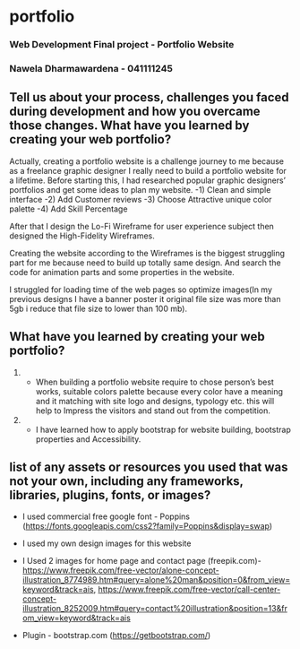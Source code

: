 # portfolio
### Web Development Final project - Portfolio Website
### Nawela Dharmawardena - 041111245

## Tell us about your process, challenges you faced during development and how you overcame those changes. What have you learned by creating your web portfolio?
Actually, creating a portfolio website is a challenge journey to me because as a freelance graphic designer I really need to build a portfolio website for a lifetime. Before starting this, I had researched popular graphic designers’ portfolios and get some ideas to plan my website. 
-1)	Clean and simple interface
-2)	Add Customer reviews
-3)	Choose Attractive unique color palette
-4)	Add Skill Percentage

After that I design the Lo-Fi Wireframe for user experience subject then designed the High-Fidelity Wireframes.

Creating the website according to the  Wireframes is the biggest struggling part for me because need to build up totally same design. And search the code for animation parts and some properties in the website.

I struggled for loading time of the web pages so optimize images(In my previous designs I have a banner poster it original file size was more than  5gb  i reduce that file size to lower than 100 mb). 

## What have you learned by creating your web portfolio?

1. -	When building a portfolio website require to chose person’s best works, suitable colors palette because every color have a meaning and it matching with site logo and designs, typology etc. this will help to Impress the visitors and stand out from the competition.
2. -	I have learned how to apply bootstrap for website building, bootstrap properties and Accessibility.

 ## list of any assets or resources you used that was not your own, including any frameworks, libraries, plugins, fonts, or images?

   - I used commercial free google font - Poppins (https://fonts.googleapis.com/css2?family=Poppins&display=swap)
   - I used my own design images for this website
   - I Used 2 images for home page and contact page (freepik.com)- https://www.freepik.com/free-vector/alone-concept-illustration_8774989.htm#query=alone%20man&position=0&from_view=keyword&track=ais, https://www.freepik.com/free-vector/call-center-concept-illustration_8252009.htm#query=contact%20illustration&position=13&from_view=keyword&track=ais
     
   - Plugin - bootstrap.com (https://getbootstrap.com/)

     
